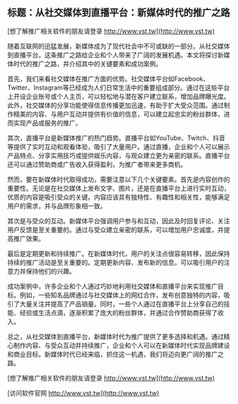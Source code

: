 ## **标题：从社交媒体到直播平台：新媒体时代的推广之路**

[想了解推广相关软件的朋友请登录 http://www.vst.tw](http://www.vst.tw)

随着互联网的迅猛发展，新媒体成为了现代社会中不可或缺的一部分。从社交媒体到直播平台，这条推广之路给企业和个人带来了广阔的发展机遇。本文将探讨新媒体时代的推广之路，并介绍其中的关键要素和成功案例。

首先，我们来看社交媒体在推广方面的优势。社交媒体平台如Facebook、Twitter、Instagram等已经成为人们日常生活中的重要组成部分。通过在这些平台上开设企业账号或个人主页，可以轻松地与潜在客户建立联系，增加品牌曝光度。此外，社交媒体的分享功能使得信息传播更加迅速，有助于扩大受众范围。通过制作精美的内容、与用户互动并提供有价值的信息，可以建立起忠实的粉丝群体，进而实现产品或服务的推广。

其次，直播平台是新媒体推广的热门趋势。直播平台如YouTube、Twitch、抖音等提供了实时互动和观看体验，吸引了大量用户。通过直播，企业和个人可以展示产品特点、分享实用技巧或提供娱乐内容，与观众建立更为亲密的联系。直播平台还可以通过赞助商或广告收入获得盈利，为推广者带来更多商机。

然而，要在新媒体时代取得成功，需要注意以下几个关键要素。首先是内容创作的重要性。无论是在社交媒体上发布文字、图片，还是在直播平台上进行实时互动，优质的内容是吸引受众的关键。内容应该具有独特性、有趣性和相关性，能够满足用户的需求，并与品牌形象相一致。

其次是与受众的互动。新媒体平台强调用户参与和互动，因此及时回复评论、关注用户反馈是至关重要的。通过与受众建立亲密的联系，可以增加用户忠诚度，并提高推广效果。

最后是定期更新和持续推广。在新媒体时代，用户的关注点很容易转移，因此保持持续的推广活动是至关重要的。定期更新内容、发布新的信息，可以吸引用户的注意力并保持他们的兴趣。

成功案例中，许多企业和个人通过巧妙地利用社交媒体和直播平台来实现推广目标。例如，一些知名品牌通过与社交媒体上的网红合作，发布创意独特的内容，吸引了大量关注并提高了产品销量。同时，一些个人通过在直播平台上分享自己的技能、经验或生活点滴，逐渐积累了庞大的粉丝群体，并通过合作赞助商获得了收入。

总之，从社交媒体到直播平台，新媒体时代为推广提供了更多选择和机遇。通过精心制作内容、与受众互动并持续推广，企业和个人可以在新媒体时代实现品牌建设和商业目标。新媒体时代已经来临，抓住这一机遇，我们将迈向更广阔的推广之路。

[想了解推广相关软件的朋友请登录 http://www.vst.tw](http://www.vst.tw)


[访问软件官网 http://www.vst.tw](http://www.vst.tw)

